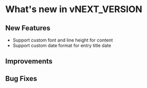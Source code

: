 # What's new in vNEXT_VERSION

## New Features

- Support custom font and line height for content
- Support custom date format for entry title date

## Improvements

## Bug Fixes
